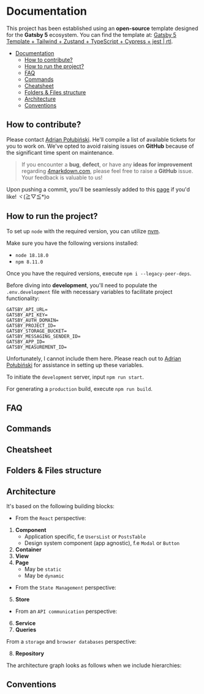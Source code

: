 <!-- TOC --><a name="documentation"></a>

# Documentation

This project has been established using an **open-source** template designed for the **Gatsby 5** ecosystem. You can find the template at: [Gatsby 5 Template + Tailwind + Zustand + TypeScript + Cypress + jest | rtl](https://github.com/polubis/Gatsby5-Tailwind-TypeScript-Cypress-jest-rtl-template).

<!-- TOC start (generated with https://github.com/derlin/bitdowntoc) -->

- [Documentation](#documentation)
  - [How to contribute?](#how-to-contribute)
  - [How to run the project?](#how-to-run-the-project)
  - [FAQ](#faq)
  - [Commands](#commands)
  - [Cheatsheet](#cheatsheet)
  - [Folders & Files structure](#folders-files-structure)
  - [Architecture](#architecture)
  - [Conventions](#conventions)

<!-- TOC end -->

<!-- TOC --><a name="how-to-contribute"></a>

## How to contribute?

Please contact [Adrian Połubiński](https://www.linkedin.com/in/adrian-po%C5%82ubi%C5%84ski-281ab2172/). He'll compile a list of available tickets for you to work on. We've opted to avoid raising issues on **GitHub** because of the significant time spent on maintenance.

> If you encounter a **bug**, **defect**, or have any **ideas for improvement** regarding [4markdown.com](https://4markdown.com/), please feel free to raise a **GitHub** issue. Your feedback is valuable to us!

Upon pushing a commit, you'll be seamlessly added to this [page](https://greenonsoftware.com/authors/) if you'd like! ヾ(≧▽≦\*)o

<!-- TOC --><a name="how-to-run-the-project"></a>

## How to run the project?

To set up `node` with the required version, you can utilize [nvm](https://github.com/nvm-sh/nvm).

Make sure you have the following versions installed:

- `node 18.18.0`
- `npm 8.11.0`

Once you have the required versions, execute `npm i --legacy-peer-deps`.

Before diving into **development**, you'll need to populate the `.env.development` file with necessary variables to facilitate project functionality:

```env
GATSBY_API_URL=
GATSBY_API_KEY=
GATSBY_AUTH_DOMAIN=
GATSBY_PROJECT_ID=
GATSBY_STORAGE_BUCKET=
GATSBY_MESSAGING_SENDER_ID=
GATSBY_APP_ID=
GATSBY_MEASUREMENT_ID=
```

Unfortunately, I cannot include them here. Please reach out to [Adrian Połubiński](https://www.linkedin.com/in/adrian-po%C5%82ubi%C5%84ski-281ab2172/) for assistance in setting up these variables.

To initiate the `development` server, input `npm run start`.

For generating a `production` build, execute `npm run build`.

<!-- TOC --><a name="faq"></a>

## FAQ

<!-- TOC --><a name="commands"></a>

## Commands

<!-- TOC --><a name="cheatsheet"></a>

## Cheatsheet

<!-- TOC --><a name="folders-files-structure"></a>

## Folders & Files structure

<!-- TOC --><a name="architecture"></a>

## Architecture

It's based on the following building blocks:

- From the `React` perspective:

1. **Component**
   - Application specific, f.e `UsersList` or `PostsTable`
   - Design system component (app agnostic), f.e `Modal` or `Button`
2. **Container**
3. **View**
4. **Page**
   - May be `static`
   - May be `dynamic`

- From the `State Management` perspective:

5. **Store**

- From an `API communication` perspective:

6. **Service**
7. **Queries**

From a `storage` and `browser databases` perspective:

8. **Repository**

The architecture graph looks as follows when we include hierarchies:

<!-- TOC --><a name="conventions"></a>

## Conventions
